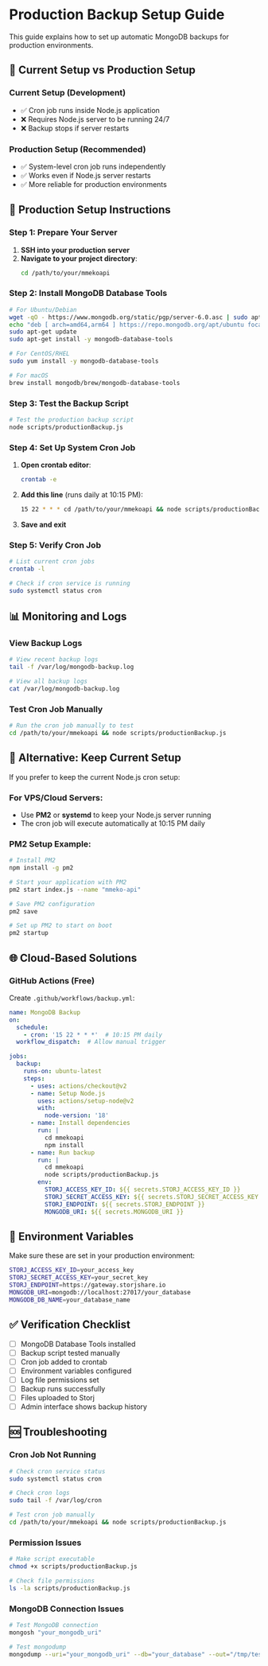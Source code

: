 # Production Backup Setup Guide

This guide explains how to set up automatic MongoDB backups for production environments.

## 🎯 **Current Setup vs Production Setup**

### **Current Setup (Development)**
- ✅ Cron job runs inside Node.js application
- ❌ Requires Node.js server to be running 24/7
- ❌ Backup stops if server restarts

### **Production Setup (Recommended)**
- ✅ System-level cron job runs independently
- ✅ Works even if Node.js server restarts
- ✅ More reliable for production environments

## 🚀 **Production Setup Instructions**

### **Step 1: Prepare Your Server**

1. **SSH into your production server**
2. **Navigate to your project directory**:
   ```bash
   cd /path/to/your/mmekoapi
   ```

### **Step 2: Install MongoDB Database Tools**

```bash
# For Ubuntu/Debian
wget -qO - https://www.mongodb.org/static/pgp/server-6.0.asc | sudo apt-key add -
echo "deb [ arch=amd64,arm64 ] https://repo.mongodb.org/apt/ubuntu focal/mongodb-org/6.0 multiverse" | sudo tee /etc/apt/sources.list.d/mongodb-org-6.0.list
sudo apt-get update
sudo apt-get install -y mongodb-database-tools

# For CentOS/RHEL
sudo yum install -y mongodb-database-tools

# For macOS
brew install mongodb/brew/mongodb-database-tools
```

### **Step 3: Test the Backup Script**

```bash
# Test the production backup script
node scripts/productionBackup.js
```

### **Step 4: Set Up System Cron Job**

1. **Open crontab editor**:
   ```bash
   crontab -e
   ```

2. **Add this line** (runs daily at 10:15 PM):
   ```bash
   15 22 * * * cd /path/to/your/mmekoapi && node scripts/productionBackup.js >> /var/log/mongodb-backup.log 2>&1
   ```

3. **Save and exit**

### **Step 5: Verify Cron Job**

```bash
# List current cron jobs
crontab -l

# Check if cron service is running
sudo systemctl status cron
```

## 📊 **Monitoring and Logs**

### **View Backup Logs**
```bash
# View recent backup logs
tail -f /var/log/mongodb-backup.log

# View all backup logs
cat /var/log/mongodb-backup.log
```

### **Test Cron Job Manually**
```bash
# Run the cron job manually to test
cd /path/to/your/mmekoapi && node scripts/productionBackup.js
```

## 🔧 **Alternative: Keep Current Setup**

If you prefer to keep the current Node.js cron setup:

### **For VPS/Cloud Servers:**
- Use **PM2** or **systemd** to keep your Node.js server running
- The cron job will execute automatically at 10:15 PM daily

### **PM2 Setup Example:**
```bash
# Install PM2
npm install -g pm2

# Start your application with PM2
pm2 start index.js --name "mmeko-api"

# Save PM2 configuration
pm2 save

# Set up PM2 to start on boot
pm2 startup
```

## 🌐 **Cloud-Based Solutions**

### **GitHub Actions (Free)**
Create `.github/workflows/backup.yml`:
```yaml
name: MongoDB Backup
on:
  schedule:
    - cron: '15 22 * * *'  # 10:15 PM daily
  workflow_dispatch:  # Allow manual trigger

jobs:
  backup:
    runs-on: ubuntu-latest
    steps:
      - uses: actions/checkout@v2
      - name: Setup Node.js
        uses: actions/setup-node@v2
        with:
          node-version: '18'
      - name: Install dependencies
        run: |
          cd mmekoapi
          npm install
      - name: Run backup
        run: |
          cd mmekoapi
          node scripts/productionBackup.js
        env:
          STORJ_ACCESS_KEY_ID: ${{ secrets.STORJ_ACCESS_KEY_ID }}
          STORJ_SECRET_ACCESS_KEY: ${{ secrets.STORJ_SECRET_ACCESS_KEY }}
          STORJ_ENDPOINT: ${{ secrets.STORJ_ENDPOINT }}
          MONGODB_URI: ${{ secrets.MONGODB_URI }}
```

## 📝 **Environment Variables**

Make sure these are set in your production environment:
```bash
STORJ_ACCESS_KEY_ID=your_access_key
STORJ_SECRET_ACCESS_KEY=your_secret_key
STORJ_ENDPOINT=https://gateway.storjshare.io
MONGODB_URI=mongodb://localhost:27017/your_database
MONGODB_DB_NAME=your_database_name
```

## ✅ **Verification Checklist**

- [ ] MongoDB Database Tools installed
- [ ] Backup script tested manually
- [ ] Cron job added to crontab
- [ ] Environment variables configured
- [ ] Log file permissions set
- [ ] Backup runs successfully
- [ ] Files uploaded to Storj
- [ ] Admin interface shows backup history

## 🆘 **Troubleshooting**

### **Cron Job Not Running**
```bash
# Check cron service status
sudo systemctl status cron

# Check cron logs
sudo tail -f /var/log/cron

# Test cron job manually
cd /path/to/your/mmekoapi && node scripts/productionBackup.js
```

### **Permission Issues**
```bash
# Make script executable
chmod +x scripts/productionBackup.js

# Check file permissions
ls -la scripts/productionBackup.js
```

### **MongoDB Connection Issues**
```bash
# Test MongoDB connection
mongosh "your_mongodb_uri"

# Test mongodump
mongodump --uri="your_mongodb_uri" --db="your_database" --out="/tmp/test_backup"
```
